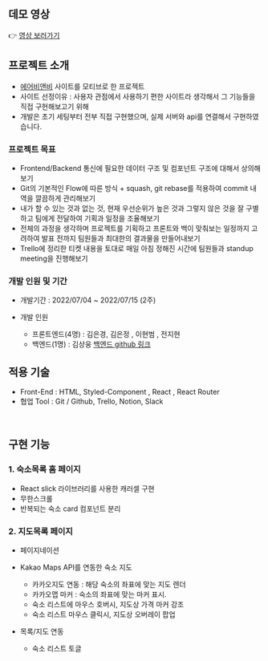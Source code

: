 ## 데모 영상

👉 [영상 보러가기](https://www.youtube.com/watch?v=IipXP5xTzAY)

## 프로젝트 소개

- [에어비앤비](https://www.airbnb.co.kr/) 사이트를 모티브로 한 프로젝트
  <br/>
- 사이트 선정이유 : 사용자 관점에서 사용하기 편한 사이트라 생각해서 그 기능들을 직접 구현해보고기 위해
  <br/>
- 개발은 초기 세팅부터 전부 직접 구현했으며, 실제 서버와 api를 연결해서 구현하였습니다.

### 프로젝트 목표

- Frontend/Backend 통신에 필요한 데이터 구조 및 컴포넌트 구조에 대해서 상의해보기
  <br/>
- Git의 기본적인 Flow에 따른 방식 + squash, git rebase를 적용하여 commit 내역을 깔끔하게 관리해보기
  <br/>
- 내가 할 수 있는 것과 없는 것, 현재 우선순위가 높은 것과 그렇지 않은 것을 잘 구별하고 팀에게 전달하여 기획과 일정을 조율해보기
  <br/>
- 전체의 과정을 생각하며 프로젝트를 기획하고 프론트와 백이 맞춰보는 일정까지 고려하여 발표 전까지 팀원들과 최대한의 결과물을 만들어내보기
  <br/>
- Trello에 정리한 티켓 내용을 토대로 매일 아침 정해진 시간에 팀원들과 standup meeting을 진행해보기

### 개발 인원 및 기간

- 개발기간 : 2022/07/04 ~ 2022/07/15 (2주)
  <br/>
- 개발 인원

  - 프론트엔드(4명) : 김은경, 김은정 , 이현범 , 전지현
  - 백엔드(1명) : 김상웅 [백엔드 github 링크](https://github.com/wecode-bootcamp-korea/34-2nd-TamnaBnB-backend)
    <br/>
    
## 적용 기술

- Front-End : HTML, Styled-Component , React , React Router
- 협업 Tool : Git / Github, Trello, Notion, Slack 
<br/>

## 구현 기능

### 1. 숙소목록 홈 페이지
 - React slick 라이브러리를 사용한 캐러셀 구현
 - 무한스크롤
 - 반복되는 숙소 card 컴포넌트 분리

### 2. 지도목록 페이지
 - 페이지네이션
 - Kakao Maps API를 연동한 숙소 지도
    - 카카오지도 연동 : 해당 숙소의 좌표에 맞는 지도 렌더
    - 카카오맵 마커 : 숙소의 좌표에 맞는 마커 표시.
    - 숙소 리스트에 마우스 호버시, 지도상 가격 마커 강조
    - 숙소 리스트 마우스 클릭시, 지도상 오버레이 팝업
  
 - 목록/지도 연동
   - 숙소 리스트 토글
